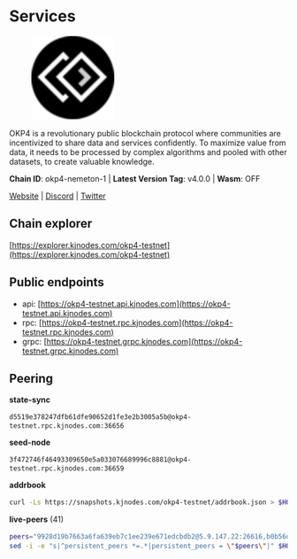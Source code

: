 # Services

<figure><img src="https://raw.githubusercontent.com/kj89/cosmos-images/main/logos/okp4.png" width="150" alt=""><figcaption></figcaption></figure>

OKP4 is a revolutionary public blockchain protocol where communities are incentivized to  share data and services confidently. To maximize value from data, it needs to be processed  by complex algorithms and pooled with other datasets, to create valuable knowledge.

**Chain ID**: okp4-nemeton-1 | **Latest Version Tag**: v4.0.0 | **Wasm**: OFF

[Website](https://okp4.network) | [Discord](https://discord.gg/okp4) | [Twitter](https://twitter.com/OKP4_Protocol)




## Chain explorer
[https://explorer.kjnodes.com/okp4-testnet](https://explorer.kjnodes.com/okp4-testnet)

## Public endpoints

* api: [https://okp4-testnet.api.kjnodes.com](https://okp4-testnet.api.kjnodes.com)
* rpc: [https://okp4-testnet.rpc.kjnodes.com](https://okp4-testnet.rpc.kjnodes.com)
* grpc: [https://okp4-testnet.grpc.kjnodes.com](https://okp4-testnet.grpc.kjnodes.com)

## Peering

**state-sync**

```text
d5519e378247dfb61dfe90652d1fe3e2b3005a5b@okp4-testnet.rpc.kjnodes.com:36656
```

**seed-node**

```text
3f472746f46493309650e5a033076689996c8881@okp4-testnet.rpc.kjnodes.com:36659
```

**addrbook**
```bash
curl -Ls https://snapshots.kjnodes.com/okp4-testnet/addrbook.json > $HOME/.okp4d/config/addrbook.json
```

**live-peers** (41)
```bash
peers="9928d19b7663a6fa639eb7c1ee239e671edcbdb2@5.9.147.22:26616,b0b56d944cf1cc569a1e77e0923e075bad94d755@141.95.145.41:28656,d4305fcb7b20dc96481a6ae6ae84f281f3413a4e@65.109.37.58:13656,b5484e85a8802e0489234904d2b3a2d3c0c16e71@135.181.116.246:26106,e676fad27d970abede25b0469676b05ea83e5f04@144.168.47.230:36656,d5519e378247dfb61dfe90652d1fe3e2b3005a5b@65.109.68.190:36656,7dfc61d3ac9f6da7fa9f4893bc0ffa17ef8006e6@185.111.159.139:36656,ead118d7cbe51cbabf5a77b69db7255512f41023@88.208.34.134:60656,643988550263605405a7968c38fd11653bf75cd0@38.242.252.104:26656,99f6675049e22a0216af0e2447e7a4c5021874cd@142.132.132.200:28656,d132ad0c5b2afd0eab2d87351eeda46dc9d69312@46.228.205.200:26656,8cdeb85dada114c959c36bb59ce258c65ae3a09c@88.198.242.163:36656,9d1482bc31fb4578a5c7f7f65c4e0aaf2dfc2336@213.239.215.77:36656,42fbb917fca6787bc3ab774865f4bb1ef950f114@65.108.226.26:30656,473369a53bfa8a0ac4af5a191407b30bc82e83be@74.208.94.42:14656,d1a0ff9bd7ea1ebd06bc7158f3523f5e557328be@163.172.135.127:26656,2c6b5af41689145abb85f95cb49131ae9e193142@217.13.223.167:61356,874373b78d2cd50e716aa464bf407581d9305655@94.250.201.130:27656,be9841ace1d71a4c7681918ee39f5e00d8e96a82@213.239.216.252:36656,854cc8b83a48ba4394c1940b57d0f42ec013e033@38.242.251.204:26656,5c2a752c9b1952dbed075c56c600c3a79b58c395@95.214.55.232:26996,74349a1cb9479b291866debe2042de8a2e88b850@65.108.233.109:17656,8a7605d8ae4338de5b7a0d5c70244ce05e377630@85.10.200.221:26656,052e10ce23cce3249f61853e2ca6a63102b7bddb@5.161.97.198:26656,307fb25cd6998d0d5bd1d947571f6043c6bb4069@65.109.31.114:2280,6a66a38bdd5895ec6f1ce18b3430860a30e18e02@142.132.149.118:26656,95986e08f5baee420d3b72be67826e321663072b@65.109.85.221:6070,eef77b5ae1c37f3e5809ff928c329dde906be388@65.108.133.73:21656,15fdc722cd49ef7676205b6ad3120a84728d948c@65.108.225.158:17656,e755eb8016c2f6f5303b2f8d503d9126d235e80f@138.201.35.56:26656,d1c1b729eff9afe7dfd371f190df6282c82ccfad@65.109.89.5:31656,ba469aac96159dbb49844406423180618d267007@65.108.120.21:26113,c6abcdff7b29159bf5be14f43c8e877648136468@51.159.2.19:23098,9392c27a9a561c31e7a920dc6f577d663c473ef8@154.12.225.88:26656,fe8bd9375c43a7cc6ef27e62d56af341a62e67c9@95.217.202.49:30656,540e0e9b33b2d87315fdf7089404671581d36e94@95.217.203.43:26656,7ba5d3721d98efd479b2a3f3b4df6ebd5fd2f119@109.123.243.135:26656,8527f34bd6e542304809386896997d12d80e5e0e@65.108.237.232:29656,24fbac02738005cfa9d8263d01dc7cc113d6b708@162.248.225.244:26656,2f6d5a319ebee0201dff4a0e3b7526d0863a4d32@65.109.85.225:6070,9755cab2585a2794453a5b396ef13b893393366f@65.108.212.224:46673"
sed -i -e "s|^persistent_peers *=.*|persistent_peers = \"$peers\"|" $HOME/.okp4d/config/config.toml
```
